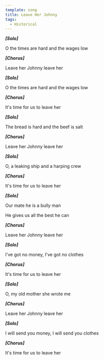 ```yaml
---
template: song
title: Leave Her Johnny
tags:
  - Historical
---
```

***\[Solo]***

O the times are hard and the wages low

***\[Chorus]***

Leave her Johnny leave her

***\[Solo]***

O the times are hard and the wages low

***\[Chorus]***

It's time for us to leave her

***\[Solo]***

The bread is hard and the beef is salt

***\[Chorus]***

Leave her Johnny leave her

***\[Solo]***

O, a leaking ship and a harping crew

***\[Chorus]***

It's time for us to leave her

***\[Solo]***

Our mate he is a bully man

He gives us all the best he can

***\[Chorus]***

Leave her Johnny leave her

***\[Solo]***

I've got no money, I've got no clothes

***\[Chorus]***

It's time for us to leave her

***\[Solo]***

O, my old mother she wrote me

***\[Chorus]***

Leave her Johnny leave her

***\[Solo]***

I will send you money, I will send you clothes

***\[Chorus]***

It's time for us to leave her